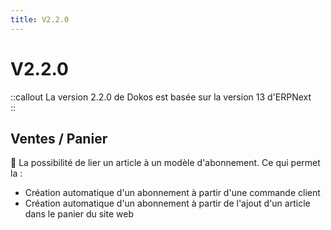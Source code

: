 ```yaml
---
title: V2.2.0
---
```


# V2.2.0

::callout
La version 2.2.0 de Dokos est basée sur la version 13 d'ERPNext  
::

## Ventes / Panier

:rocket: La possibilité de lier un article à un modèle d'abonnement. Ce qui permet la :
- Création automatique d'un abonnement à partir d'une commande client
- Création automatique d'un abonnement à partir de l'ajout d'un article dans le panier du site web

